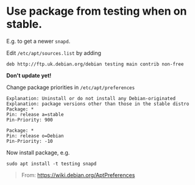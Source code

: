 # Use package from testing when on stable.

E.g. to get a newer `snapd`.

Edit `/etc/apt/sources.list` by adding

    deb http://ftp.uk.debian.org/debian testing main contrib non-free

**Don't update yet!**

Change package priorities in `/etc/apt/preferences`

    Explanation: Uninstall or do not install any Debian-originated
    Explanation: package versions other than those in the stable distro
    Package: *
    Pin: release a=stable
    Pin-Priority: 900

    Package: *
    Pin: release o=Debian
    Pin-Priority: -10

Now install package, e.g.

    sudo apt install -t testing snapd


> From: https://wiki.debian.org/AptPreferences